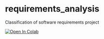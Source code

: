 # requirements_analysis
Classification of software requirements project

[![Open In Colab](https://colab.research.google.com/assets/colab-badge.svg)](https://colab.research.google.com/github/Khomiakov7706/requirements_analysis/blob/main/requirements_analysis.ipynb)
